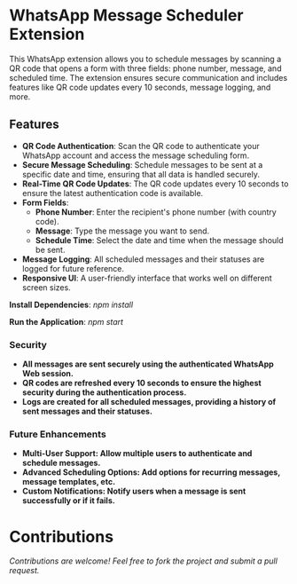 # WhatsApp Message Scheduler Extension

This WhatsApp extension allows you to schedule messages by scanning a QR code that opens a form with three fields: phone number, message, and scheduled time. The extension ensures secure communication and includes features like QR code updates every 10 seconds, message logging, and more.

## Features

- **QR Code Authentication**: Scan the QR code to authenticate your WhatsApp account and access the message scheduling form.
- **Secure Message Scheduling**: Schedule messages to be sent at a specific date and time, ensuring that all data is handled securely.
- **Real-Time QR Code Updates**: The QR code updates every 10 seconds to ensure the latest authentication code is available.
- **Form Fields**: 
  - **Phone Number**: Enter the recipient's phone number (with country code).
  - **Message**: Type the message you want to send.
  - **Schedule Time**: Select the date and time when the message should be sent.
- **Message Logging**: All scheduled messages and their statuses are logged for future reference.
- **Responsive UI**: A user-friendly interface that works well on different screen sizes.



 **Install Dependencies**:  *npm install*

 **Run the Application**: *npm start*




### Security

- **All messages are sent securely using the authenticated WhatsApp Web session.**
- **QR codes are refreshed every 10 seconds to ensure the highest security during the authentication process.**
- **Logs are created for all scheduled messages, providing a history of sent messages and their statuses.**
 

### Future Enhancements

- **Multi-User Support: Allow multiple users to authenticate and schedule messages.**
- **Advanced Scheduling Options: Add options for recurring messages, message templates, etc.**
- **Custom Notifications: Notify users when a message is sent successfully or if it fails.**

# Contributions
 *Contributions are welcome! Feel free to fork the project and submit a pull request.*




